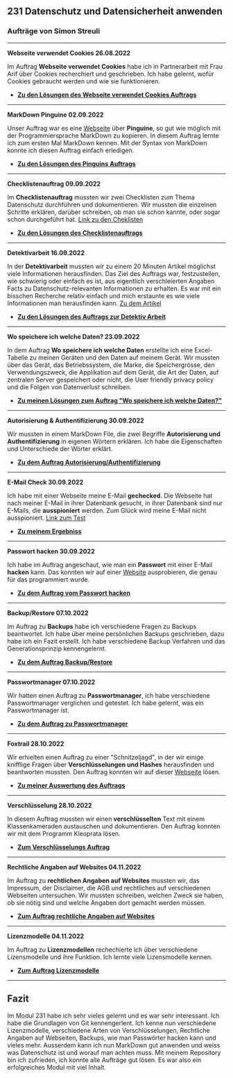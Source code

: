 ## 231 Datenschutz und Datensicherheit anwenden

### Aufträge von Simon Streuli

---

**Webseite verwendet Cookies 26.08.2022**

Im Auftrag **Webseite verwendet Cookies** habe ich in Partnerarbeit mit Frau Arif über Cookies recherchiert und geschrieben. Ich habe gelernt, wofür Cookies gebraucht werden und wie sie funktionieren.

- [**Zu den Lösungen des Webseite verwendet Cookies Auftrags**](/Auftr%C3%A4ge/M231_AP22c_Cookies_Arif_Streuli.pdf)

---

**MarkDown Pinguine 02.09.2022**

Unser Auftrag war es eine [Webseite](https://gitlab.com/ch-tbz-it/students/m231-pe21d/-/blob/kaelin/02_git/Markdown%20Example.html) über **Pinguine**, so gut wie möglich mit der Programmiersprache MarkDown zu kopieren. In diesem Auftrag lernte ich zum ersten Mal MarkDown kennen. Mit der Syntax von MarkDown konnte ich diesen Auftrag einfach erledigen.

- [**Zu den Lösungen des Pinguins Auftrags**](/Auftr%C3%A4ge/test.md)

---

**Checklistenauftrag 09.09.2022**

Im **Checklistenauftrag** mussten wir zwei Checklisten zum Thema Datenschutz durchführen und dokumentieren. Wir mussten die einzelnen Schritte erklären, darüber schreiben, ob man sie schon kannte, oder sogar schon durchgeführt hat. [Link zu den Cheklisten](https://www.datenschutz.ch/meine-daten-schuetzen)

- [**Zu den Lösungen des Checklistenauftrags**](/Auftr%C3%A4ge/ChecklistenAuftrag.md)

---

**Detektivarbeit 16.09.2022**

In der **Detektivarbeit** mussten wir zu einem 20 Minuten Artikel möglichst viele Informationen herausfinden. Das Ziel des Auftrags war, festzustellen, wie schwierig oder einfach es ist, aus eigentlich verschleierten Angaben Facts zu Datenschutz-relevanten Informationen zu erhalten. Es war mit ein bisschen Recherche relativ einfach und mich erstaunte es wie viele Informationen man herausfinden kann. [Zu dem Artikel](https://tbzedu.sharepoint.com/sites/campus/students/it/Forms/AllItems.aspx?id=%2Fsites%2Fcampus%2Fstudents%2Fit%2F%5Fread%2Donly%2FM231%2F09%20%2D%20Ressourcen%2FDatenschutz%2FKAE%2FStalking%2DFemizid%20%2D%20%C2%ABDass%20er%20extra%20nach%20Hamburg%20fuhr%2C%20war%20ein%20krasses%20Warnsignal%C2%BB%20%2D%2020%20Minuten%2Epdf&parent=%2Fsites%2Fcampus%2Fstudents%2Fit%2F%5Fread%2Donly%2FM231%2F09%20%2D%20Ressourcen%2FDatenschutz%2FKAE&p=true&ga=1)

- [**Zu den Lösungen des Auftrags zur Detektiv Arbeit**](/Auftr%C3%A4ge/AuftragDetetktivArbeit.md)

---

**Wo speichere ich welche Daten? 23.09.2022**

In dem Auftrag **Wo speichere ich welche Daten** erstellte ich eine Excel-Tabelle zu meinen Geräten und den Daten auf meinem Gerät. Wir mussten über das Gerät, das Betriebssystem, die Marke, die Speichergrösse, den Verwendungszweck, die Applikation auf dem Gerät, die Art der Daten, auf zentralen Server gespeichert oder nicht, die User friendly privacy policy und die Folgen von Datenverlust schreiben.

- [**Zu meinen Lösungen zum Auftrag "Wo speichere ich welche Daten?"**](/Auftr%C3%A4ge/Tabelle.xlsx)

---

**Autorisierung & Authentifizierung 30.09.2022**

Wir mussten in einem MarkDown File, die zwei Begriffe **Autorisierung und Authentifizierung** in eigenen Wörtern erklären. Ich habe die Eigenschaften und Unterschiede der Wörter erklärt.

- [**Zu dem Auftrag Autorisierung/Authentifizierung**](/Auftr%C3%A4ge/Authetifizierung_Autorisierung.md)

---

**E-Mail Check 30.09.2022**

Ich habe mit einer Webseite meine E-Mail **gechecked**. Die Webseite hat nach meiner E-Mail in ihrer Datenbank gesucht, in ihrer Datenbank sind nur E-Mails, die **ausspioniert** werden. Zum Glück wird meine E-Mail nicht ausspioniert. [Link zum Test](https://sec.hpi.uni-potsdam.de/ilc/search?lang=de)

- [**Zu meinem Ergebniss**](/images/email_check.png)

---

**Passwort hacken 30.09.2022**

Ich habe im Auftrag angeschaut, wie man ein **Passwort** mit einer E-Mail **hacken** kann. Das konnten wir auf einer [Website](https://junusergin.github.io/hackme-part2/login.html) ausprobieren, die genau für das programmiert wurde.

- [**Zu dem Auftrag vom Passwort hacken**](/Auftr%C3%A4ge/Hacken.md)

---

**Backup/Restore 07.10.2022**

Im Auftrag zu **Backups** habe ich verschiedene Fragen zu Backups beantwortet. Ich habe über meine persönlichen Backups geschrieben, dazu habe ich ein Fazit erstellt. Ich habe verschiedene Backup Verfahren und das Generationsprinzip kennengelernt.

- [**Zu dem Auftrag Backup/Restore**](/Auftr%C3%A4ge/Backup.md)

---

**Passwortmanager 07.10.2022**

Wir hatten einen Auftrag zu **Passwortmanager**, ich habe verschiedene Passwortmanager verglichen und getestet. Ich habe gelernt, was ein Passwortmanager ist.

- [**Zu dem Auftrag zu Passwortmanager**](/Auftr%C3%A4ge/Passwortmanager.md)

---

**Foxtrail 28.10.2022**

Wir erhielten einen Auftrag zu einer "Schnitzeljagd", in der wir einige knifflige Fragen über **Verschlüsselungen und Hashes** herausfinden und beantworten mussten. Den Auftrag konnten wir auf dieser [Webseite](https://foxtrail.tho-kae.ch/queryWithInput?answer=KOENNEN+SIE+DAS+LESEN) lösen.

- [**Zu meiner Auswertung des Auftrags**](/Auftr%C3%A4ge/Foxtrail%20M231_01.pdf)

---

**Verschlüsselung 28.10.2022**

In diesem Auftrag mussten wir einen **verschlüsselten** Text mit einem Klassenkameraden austauschen und dokumentieren. Den Auftrag konnten wir mit dem Programm Kleoprata lösen.

- [**Zum Verschlüsselungs Auftrag** ](/Auftr%C3%A4ge/Verschl%C3%BCsselung.md)

---

**Rechtliche Angaben auf Websites 04.11.2022**

Im Auftrag zu **rechtlichen Angaben auf Websites** mussten wir, das Impressum, der Disclaimer, die AGB und rechtliches auf verschiedenen Webseiten untersuchen. Wir mussten schreiben, welchen Zweck sie haben, ob sie nötig sind und welche Angaben dort gemacht werden müssen.

- [**Zum Auftrag rechtliche Angaben auf Websites**](/Auftr%C3%A4ge/Rechtliche%20Angaben%20auf%20Websites.md)

---

**Lizenzmodelle 04.11.2022**

Im Auftrag zu **Lizenzmodellen** rechechierte ich über verschiedene Lizensmodelle und ihre Funktion. Ich lernte viele Lizensmodelle kennen.

- [**Zum Auftrag Lizenzmodelle**](/Auftr%C3%A4ge/Lizensmodelle.md)

---

## Fazit

Im Modul 231 habe ich sehr vieles gelernt und es war sehr interessant. Ich habe die Grundlagen von Git kennengerlent. Ich kenne nun verschiedene Lizenzmodelle, verschiedene Arten von Verschlüsselungen, Rechtliche Angaben auf Webseiten, Backups, wie man Passwörter hacken kann und vieles mehr. Ausserdem kann ich nun MarkDown gut anwenden und weiss was Datenschutz ist und worauf man achten muss. Mit meinem Repository bin ich zufrieden, ich konnte alle Aufträge gut lösen. Es war also ein erfolgreiches Modul mit viel Inhalt.
